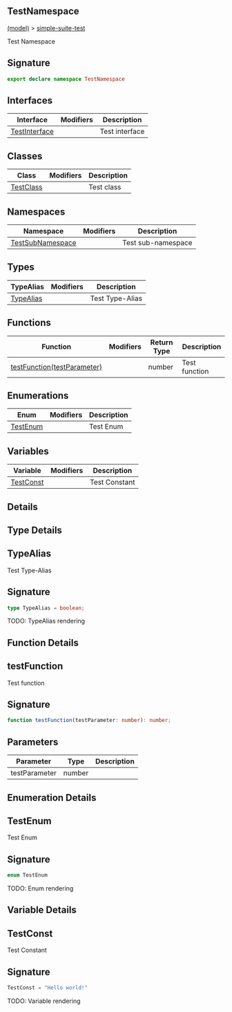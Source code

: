 
## TestNamespace

[(model)](/index) &gt; [simple-suite-test](/simple-suite-test)

Test Namespace

## Signature

```typescript
export declare namespace TestNamespace 
```

## Interfaces

|  Interface | Modifiers | Description |
|  --- | --- | --- |
|  [TestInterface](/simple-suite-test/testnamespace/testinterface) |  | Test interface |

## Classes

|  Class | Modifiers | Description |
|  --- | --- | --- |
|  [TestClass](/simple-suite-test/testnamespace/testclass) |  | Test class |

## Namespaces

|  Namespace | Modifiers | Description |
|  --- | --- | --- |
|  [TestSubNamespace](/simple-suite-test/testnamespace/testsubnamespace) |  | Test sub-namespace |

## Types

|  TypeAlias | Modifiers | Description |
|  --- | --- | --- |
|  [TypeAlias](/simple-suite-test/testnamespace#typealias-TypeAlias) |  | Test Type-Alias |

## Functions

|  Function | Modifiers | Return Type | Description |
|  --- | --- | --- | --- |
|  [testFunction(testParameter)](/simple-suite-test/testnamespace#testfunction-Function) |  | number | Test function |

## Enumerations

|  Enum | Modifiers | Description |
|  --- | --- | --- |
|  [TestEnum](/simple-suite-test/testnamespace#testenum-Enum) |  | Test Enum |

## Variables

|  Variable | Modifiers | Description |
|  --- | --- | --- |
|  [TestConst](/simple-suite-test/testnamespace#testconst-Variable) |  | Test Constant |

## Details

## Type Details

## TypeAlias

Test Type-Alias

## Signature

```typescript
type TypeAlias = boolean;
```
TODO: TypeAlias rendering

## Function Details

## testFunction

Test function

## Signature

```typescript
function testFunction(testParameter: number): number;
```

## Parameters

|  Parameter | Type | Description |
|  --- | --- | --- |
|  testParameter | number |  |

## Enumeration Details

## TestEnum

Test Enum

## Signature

```typescript
enum TestEnum 
```
TODO: Enum rendering

## Variable Details

## TestConst

Test Constant

## Signature

```typescript
TestConst = "Hello world!"
```
TODO: Variable rendering

